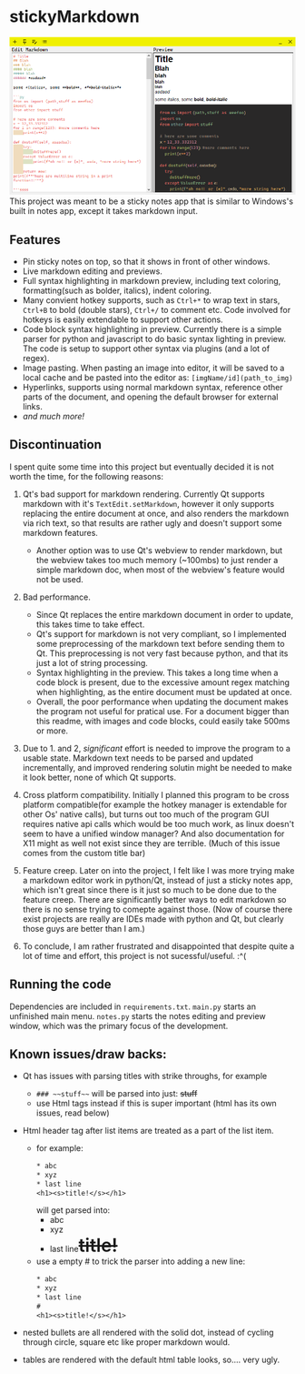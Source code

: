 # stickyMarkdown

 ![notes](docs/note.png)
This project was meant to be a sticky notes app that is similar to Windows's built in notes app, except it takes markdown input. 

## Features
* Pin sticky notes on top, so that it shows in front of other windows.
* Live markdown editing and previews.
* Full syntax highlighting in markdown preview, including text coloring, formatting(such as bolder, italics), indent coloring.
* Many convient hotkey supports, such as `Ctrl+*` to wrap text in stars, `Ctrl+B` to bold (double stars), `Ctrl+/` to comment etc. Code involved for hotkeys is easily extendable to support other actions.
* Code block syntax highlighting in preview. Currently there is a simple parser for python and javascript to do basic syntax lighting in preview. The code is setup to support other syntax via plugins (and a lot of regex). 
* Image pasting. When pasting an image into editor, it will be saved to a local cache and be pasted into the editor as: `[imgName/id](path_to_img)`
* Hyperlinks, supports using normal markdown syntax, reference other parts of the document, and opening the default browser for external links.
* *and much more!*


## Discontinuation 
I spent quite some time into this project but eventually decided it is not worth the time, for the following reasons:
1. Qt's bad support for markdown rendering. Currently Qt supports markdown with it's `TextEdit.setMarkdown`, however it only supports replacing the entire document at once, and also renders the markdown via rich text, so that results are rather ugly and doesn't support some markdown features.
    * Another option was to use Qt's webview to render markdown, but the webview takes too much memory (~100mbs) to just render a simple markdown doc, when most of the webview's feature would not be used.
2. Bad performance. 
    * Since Qt replaces the entire markdown document in order to update, this takes time to take effect.
    * Qt's support for markdown is not very compliant, so I implemented some preprocessing of the markdown text before sending them to Qt. This preprocessing is not very fast because python, and that its just a lot of string processing. 
    * Syntax highlighting in the preview. This takes a long time when a code block is present, due to the excessive amount regex matching when highlighting, as the entire document must be updated at once. 
    * Overall, the poor performance when updating the document makes the program not useful for pratical use. For a document bigger than this readme, with images and code blocks, could easily take 500ms or more.

3. Due to 1. and 2, *significant* effort is needed to improve the program to a usable state. Markdown text needs to be parsed and updated incrementally, and improved rendering solutin might be needed to make it look better, none of which Qt supports.

4. Cross platform compatibility. Initially I planned this program to be cross platform compatible(for example the hotkey manager is extendable for other Os' native calls), but turns out too much of the program GUI requires native api calls which would be too much work, as linux doesn't seem to have a unified window manager? And also documentation for X11 might as well not exist since they are terrible. (Much of this issue comes from the custom title bar)

5. Feature creep. Later on into the project, I felt like I was more trying make a markdown editor work in python/Qt, instead of just a sticky notes app, which isn't great since there is it just so much to be done due to the feature creep. There are significantly better ways to edit markdown so there is no sense trying to comepte against those. (Now of course there exist projects are really are IDEs made with python and Qt, but clearly those guys are better than I am.)

6. To conclude, I am rather frustrated and disappointed that despite quite a lot of time and effort, this project is not sucessful/useful. :^(

## Running the code
Dependencies are included in `requirements.txt`. 
`main.py` starts an unfinished main menu.
`notes.py` starts the notes editing and preview window, which was the primary focus of the development.


## Known issues/draw backs:
- Qt has issues with parsing titles with strike throughs, for example
    * `### ~~stuff~~` will be parsed into just:  ~~stuff~~
    * use Html tags instead if this is super important (html has its own issues, read below)

- Html header tag after list items are treated as a part of the list item. 
    + for example:              
        ```
        * abc
        * xyz
        * last line
        <h1><s>title!</s></h1>
        ```
        will get parsed into:
        <ul>
        <li>abc</li>
        <li>xyz</li>
        <li>last line<span style=" font-size:xx-large; font-weight:600; text-decoration: line-through;">title!</span></li>
        </ul>
    + use a empty # to trick the parser into adding a new line:
        ```
        * abc
        * xyz
        * last line
        #
        <h1><s>title!</s></h1>
        ```
- nested bullets are all rendered with the solid dot, instead of cycling through circle, square etc like proper markdown would.
- tables are rendered with the default html table looks, so.... very ugly.
